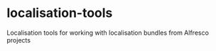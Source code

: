 # localisation-tools
Localisation tools for working with localisation bundles from Alfresco projects
